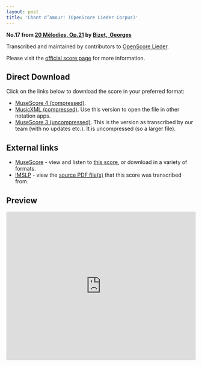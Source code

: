 ```yaml
---
layout: post
title: 'Chant d’amour! (OpenScore Lieder Corpus)'
---
```


__No.17 from [20 Mélodies, Op.21](https://fourscoreandmore.org/openscore/lieder/Bizet%2C_Georges/20_M%C3%A9lodies%2C_Op.21/) by [Bizet,_Georges](https://fourscoreandmore.org/openscore/lieder/Bizet%2C_Georges)__

Transcribed and maintained by contributors to [OpenScore Lieder].

Please visit the [official score page] for more information.

[official score page]: https://musescore.com/openscore-lieder-corpus/scores/6903010
[OpenScore Lieder]: https://musescore.com/openscore-lieder-corpus

## Direct Download

Click on the links below to download the score in your preferred format:
- [MuseScore 4 (compressed)](https://fourscoreandmore.org/openscore/lieder/Bizet%2C_Georges/20_M%C3%A9lodies%2C_Op.21/17_Chant_d%E2%80%99amour%21.mscz).
- [MusicXML (compressed)](https://fourscoreandmore.org/openscore/lieder/Bizet%2C_Georges/20_M%C3%A9lodies%2C_Op.21/17_Chant_d%E2%80%99amour%21.mxl). Use this version to open the file in other notation apps.
- [MuseScore 3 (uncompressed)](https://raw.githubusercontent.com/OpenScore/Lieder/refs/heads/main/scores/Bizet%2C_Georges/20_M%C3%A9lodies%2C_Op.21/17_Chant_d%E2%80%99amour%21/lc6903010.mscx). This is the version as transcribed by our team (with no updates etc.). It is uncompressed (so a larger file).

## External links

- [MuseScore] - view and listen to [this score][MuseScore], or download in a variety of formats.
- [IMSLP] - view the [source PDF file(s)][IMSLP] that this score was transcribed from.

[MuseScore]: https://musescore.com/score/6903010
[IMSLP]: https://imslp.org/wiki/Special:ReverseLookup/342985

## Preview

<iframe width="100%" height="394" src="https://musescore.com/openscore-lieder-corpus/scores/6903010/embed" frameborder="0" allowfullscreen allow="autoplay; fullscreen"></iframe>
